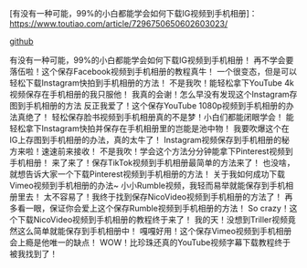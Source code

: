 [有没有一种可能，99%的小白都能学会如何下载IG视频到手机相册]：https://www.toutiao.com/article/7296750650602603023/



[github](https://github.com/)




有没有一种可能，99%的小白都能学会如何下载IG视频到手机相册！
再不学会要落伍啦！这个保存Facebook视频到手机相册的教程真牛！
一个很变态，但是可以轻松下载Instagram快拍到手机相册的方法！
不是我吹！能轻松拿下YouTube 4k视频保存在手机相册的我只服他！
我真的会谢！怎么早没有发现这个Instagram存图到手机相册的方法
反正我爱了！这个保存YouTube 1080p视频到手机相册的办法真绝了！
轻松保存脸书视频到手机相册真的不是梦！小白们都能闭眼学会！
能轻松拿下Instagram快拍并保存在手机相册里的岂能是池中物！
我要吹爆这个在IG上存图到手机相册的办法，真的太牛了！
Instagram视频保存到手机相册的秘方来啦！速速前来接收！
不是我吹！学会这个方法分分钟能拿下Pinterest视频到手机相册！
来了来了！保存TikTok视频到手机相册最简单的方法来了！
也没啥，就想告诉大家一个下载Pinterest视频到手机相册的方法！
关于我如何成功下载Vimeo视频到手机相册的办法~
小小Rumble视频，我轻而易举就能保存到手机相册里去！
太不容易了！我终于找到保存NicoVideo视频到手机相册的方法了！
再多看一眼，保证你会爱上这个保存Rumble视频到手机相册的方法！
So crazy！这个下载NicoVideo视频到手机相册的教程终于来了！
我的天！没想到Triller视频竟然这么简单就能保存到手机相册中！
嘎嘎好用！这个保存Vimeo视频到手机相册会上瘾是他唯一的缺点！
WOW！比珍珠还真的YouTube视频字幕下载教程终于被我找到了！
